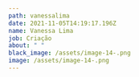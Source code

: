```yaml
---
path: vanessalima
date: 2021-11-05T14:19:17.196Z
name: Vanessa Lima
job: Criação
about: " "
black_image: /assets/image-14-.png
image: /assets/image-14-.png
---
```


